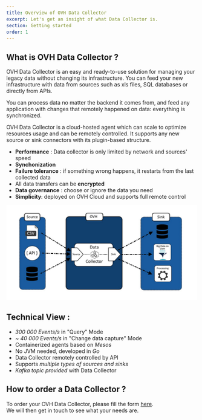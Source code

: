 ```yaml
---
title: Overview of OVH Data Collector
excerpt: Let's get an insight of what Data Collector is.
section: Getting started
order: 1
---
```


## What is OVH Data Collector ?

OVH Data Collector is an easy and ready-to-use solution for managing your legacy data without changing its infrastructure. You can feed your new infrastructure with data from sources such as xls files, SQL databases or directly from APIs.  

You can process data no matter the backend it comes from, and feed any application with changes that remotely happened on data: everything is synchronized.

OVH Data Collector is a cloud-hosted agent which can scale to optimize resources usage and can be remotely controlled. It supports any new source or sink connectors with its plugin-based structure.

- **Performance** : Data collector is only limited by network and sources' speed
- **Synchonization**
- **Failure tolerance** : if something wrong happens, it restarts from the last collected data
- All data transfers can be **encrypted**
- **Data governance** : choose or ignore the data you need
- **Simplicity**: deployed on OVH Cloud and supports full remote control

![schema](images/lookatch-agent.jpg)


## Technical View :

- *300 000 Events/s* in "Query" Mode
- *~ 40 000 Events/s* in "Change data capture" Mode
- Containerized agents based on *Mesos*
- No JVM needed, developed in *Go*
- Data Collector remotely controlled by API
- Supports *multiple types of sources and sinks*
- *Kafka topic provided* with Data Collector


## How to order a Data Collector ?

To order your OVH Data Collector, please fill the form [here](https://labs.ovh.com/ovh-data-collector).  
We will then get in touch to see what your needs are.
